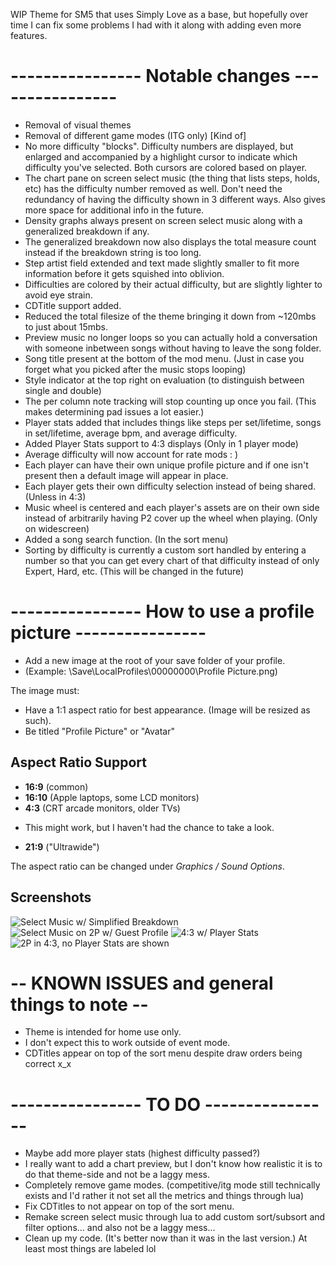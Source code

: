 WIP Theme for SM5 that uses Simply Love as a base, but hopefully over time I can fix some problems I had with it along with adding even more features.

# ---------------- Notable changes ----------------

- Removal of visual themes
- Removal of different game modes (ITG only) [Kind of]
- No more difficulty "blocks". Difficulty numbers are displayed, but enlarged and accompanied by a highlight cursor to indicate which difficulty you've selected. Both cursors are colored based on player.
- The chart pane on screen select music (the thing that lists steps, holds, etc) has the difficulty number removed as well. Don't need the redundancy of having the difficulty shown in 3 different ways. Also gives more space for additional info in the future.
- Density graphs always present on screen select music along with a generalized breakdown if any.
- The generalized breakdown now also displays the total measure count instead if the breakdown string is too long.
- Step artist field extended and text made slightly smaller to fit more information before it gets squished into oblivion.
- Difficulties are colored by their actual difficulty, but are slightly lighter to avoid eye strain.
- CDTitle support added.
- Reduced the total filesize of the theme bringing it down from ~120mbs to just about 15mbs.
- Preview music no longer loops so you can actually hold a conversation with someone inbetween songs without having to leave the song folder.
- Song title present at the bottom of the mod menu. (Just in case you forget what you picked after the music stops looping)
- Style indicator at the top right on evaluation (to distinguish between single and double)
- The per column note tracking will stop counting up once you fail. (This makes determining pad issues a lot easier.)
- Player stats added that includes things like steps per set/lifetime, songs in set/lifetime, average bpm, and average difficulty.
- Added Player Stats support to 4:3 displays (Only in 1 player mode)
- Average difficulty will now account for rate mods : )
- Each player can have their own unique profile picture and if one isn't present then a default image will appear in place.
- Each player gets their own difficulty selection instead of being shared. (Unless in 4:3)
- Music wheel is centered and each player's assets are on their own side instead of arbitrarily having P2 cover up the wheel when playing. (Only on widescreen)
- Added a song search function. (In the sort menu)
- Sorting by difficulty is currently a custom sort handled by entering a number so that you can get every chart of that difficulty instead of only Expert, Hard, etc. (This will be changed in the future)

# ---------------- How to use a profile picture ----------------

- Add a new image at the root of your save folder of your profile.
- (Example: \Save\LocalProfiles\00000000\Profile Picture.png)

The image must:
- Have a 1:1 aspect ratio for best appearance. (Image will be resized as such).
- Be titled "Profile Picture" or "Avatar"

## Aspect Ratio Support

  * <strong>16:9</strong> (common)
  * <strong>16:10</strong> (Apple laptops, some LCD monitors)
  * <strong>4:3</strong> (CRT arcade monitors, older TVs)
  
 - This might work, but I haven't had the chance to take a look.
  * <strong>21:9</strong> ("Ultrawide")

The aspect ratio can be changed under *Graphics / Sound Options*.

## Screenshots
![Select Music w/ Simplified Breakdown](https://i.imgur.com/uvBeh6u.png)
![Select Music on 2P w/ Guest Profile](https://i.imgur.com/HAC5rap.jpg)
![4:3 w/ Player Stats](https://i.imgur.com/1Y9l8nC.jpg)
![2P in 4:3, no Player Stats are shown](https://i.imgur.com/07HFW5f.png)


# -- KNOWN ISSUES and general things to note --
- Theme is intended for home use only.
- I don't expect this to work outside of event mode.
- CDTitles appear on top of the sort menu despite draw orders being correct x_x

# ---------------- TO DO ----------------
- Maybe add more player stats (highest difficulty passed?)
- I really want to add a chart preview, but I don't know how realistic it is to do that theme-side and not be a laggy mess.
- Completely remove game modes. (competitive/itg mode still technically exists and I'd rather it not set all the metrics and things through lua)
- Fix CDTitles to not appear on top of the sort menu.
- Remake screen select music through lua to add custom sort/subsort and filter options... and also not be a laggy mess...
- Clean up my code. (It's better now than it was in the last version.) At least most things are labeled lol
